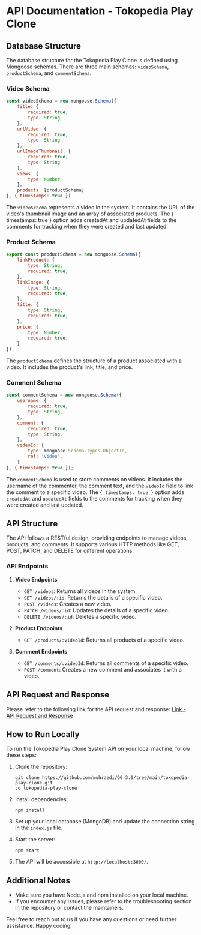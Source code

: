 # API Documentation - Tokopedia Play Clone

## Database Structure

The database structure for the Tokopedia Play Clone is defined using Mongoose schemas. There are three main schemas: `videoSchema`, `productSchema`, and `commentSchema`.

### Video Schema
```javascript
const videoSchema = new mongoose.Schema({
    title: {
        required: true,
        type: String
    },
    urlVideo: {
        required: true,
        type: String
    },
    urlImageThumbnail: {
        required: true,
        type: String
    },
    views: {
        type: Number
    },
    products: [productSchema]
}, { timestamps: true })
```

The `videoSchema` represents a video in the system. It contains the URL of the video's thumbnail image and an array of associated products. The { timestamps: true } option adds createdAt and updatedAt fields to the comments for tracking when they were created and last updated.

### Product Schema
```javascript
export const productSchema = new mongoose.Schema({
    linkProduct: {
        type: String,
        required: true,
    },
    linkImage: {
        type: String,
        required: true,
    },
    title: {
        type: String,
        required: true,
    },
    price: {
        type: Number,
        required: true,
    }
});
```

The `productSchema` defines the structure of a product associated with a video. It includes the product's link, title, and price.

### Comment Schema
```javascript
const commentSchema = new mongoose.Schema({
    username: {
        required: true,
        type: String,
    },
    comment: {
        required: true,
        type: String,
    },
    videoId: {
        type: mongoose.Schema.Types.ObjectId,
        ref: 'Video',
    }
}, { timestamps: true });
```

The `commentSchema` is used to store comments on videos. It includes the username of the commenter, the comment text, and the `videoId` field to link the comment to a specific video. The `{ timestamps: true }` option adds `createdAt` and `updatedAt` fields to the comments for tracking when they were created and last updated.

## API Structure

The API follows a RESTful design, providing endpoints to manage videos, products, and comments. It supports various HTTP methods like GET, POST, PATCH, and DELETE for different operations.

### API Endpoints

1. **Video Endpoints**
   - `GET /videos`: Returns all videos in the system.
   - `GET /videos/:id`: Returns the details of a specific video.
   - `POST /videos`: Creates a new video.
   - `PATCH /videos/:id`: Updates the details of a specific video.
   - `DELETE /videos/:id`: Deletes a specific video.

2. **Product Endpoints**
   - `GET /products/:videoId`: Returns all products of a specific video.

3. **Comment Endpoints**
   - `GET /comments/:videoId`: Returns all comments of a specific video.
   - `POST /comment`: Creates a new comment and associates it with a video.

## API Request and Response

Please refer to the following link for the API request and response:
[Link - API Request and Response](https://github.com/muhraedi/GG-3.0/blob/main/tokopedia-play-clone/backend/API-Tokopedia-Play-Clone.md)

## How to Run Locally

To run the Tokopedia Play Clone System API on your local machine, follow these steps:

1. Clone the repository:
   ```
   git clone https://github.com/muhraedi/GG-3.0/tree/main/tokopedia-play-clone.git
   cd tokopedia-play-clone
   ```

2. Install dependencies:
   ```
   npm install
   ```

3. Set up your local database (MongoDB) and update the connection string in the `index.js` file.

4. Start the server:
   ```
   npm start
   ```

5. The API will be accessible at `http://localhost:3000/`.

## Additional Notes

- Make sure you have Node.js and npm installed on your local machine.
- If you encounter any issues, please refer to the troubleshooting section in the repository or contact the maintainers.

Feel free to reach out to us if you have any questions or need further assistance. Happy coding!